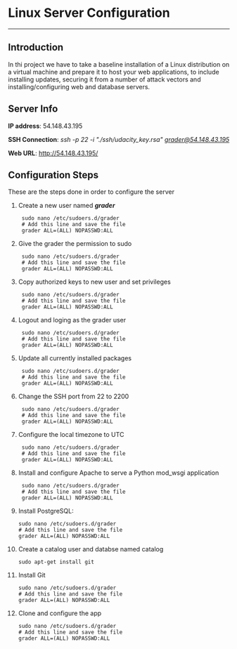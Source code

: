 # Linux Server Configuration

---

## Introduction

In thi project we have to take a baseline installation of a Linux distribution on a virtual machine and prepare it to host your web applications, to include installing updates, securing it from a number of attack vectors and installing/configuring web and database servers.

## Server Info

**IP address**: 54.148.43.195

**SSH Connection**: *ssh -p 22 -i "./ssh/udacity_key.rsa" grader@54.148.43.195*

**Web URL**: http://54.148.43.195/

## Configuration Steps

These are the steps done in order to configure the server

1. Create a new user named ***grader***

        sudo nano /etc/sudoers.d/grader
        # Add this line and save the file
        grader ALL=(ALL) NOPASSWD:ALL
2. Give the grader the permission to sudo

        sudo nano /etc/sudoers.d/grader
        # Add this line and save the file
        grader ALL=(ALL) NOPASSWD:ALL
3. Copy authorized keys to new user and set privileges

        sudo nano /etc/sudoers.d/grader
        # Add this line and save the file
        grader ALL=(ALL) NOPASSWD:ALL
4. Logout and loging as the grader user

        sudo nano /etc/sudoers.d/grader
        # Add this line and save the file
        grader ALL=(ALL) NOPASSWD:ALL
5. Update all currently installed packages

        sudo nano /etc/sudoers.d/grader
        # Add this line and save the file
        grader ALL=(ALL) NOPASSWD:ALL
6. Change the SSH port from 22 to 2200

        sudo nano /etc/sudoers.d/grader
        # Add this line and save the file
        grader ALL=(ALL) NOPASSWD:ALL
8. Configure the local timezone to UTC

        sudo nano /etc/sudoers.d/grader
        # Add this line and save the file
        grader ALL=(ALL) NOPASSWD:ALL
9. Install and configure Apache to serve a Python mod_wsgi application

        sudo nano /etc/sudoers.d/grader
        # Add this line and save the file
        grader ALL=(ALL) NOPASSWD:ALL
10. Install PostgreSQL:

        sudo nano /etc/sudoers.d/grader
        # Add this line and save the file
        grader ALL=(ALL) NOPASSWD:ALL
11. Create a catalog user and databse named catalog

        sudo apt-get install git
12. Install Git

        sudo nano /etc/sudoers.d/grader
        # Add this line and save the file
        grader ALL=(ALL) NOPASSWD:ALL
13. Clone and configure the app

        sudo nano /etc/sudoers.d/grader
        # Add this line and save the file
        grader ALL=(ALL) NOPASSWD:ALL

